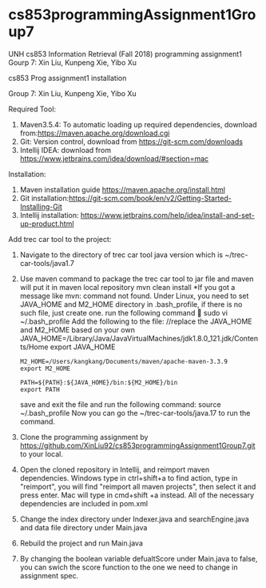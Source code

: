 # cs853programmingAssignment1Group7

UNH cs853 Information Retrieval (Fall 2018) programming assignment1
Gourp 7: Xin Liu, Kunpeng Xie, Yibo Xu


cs853 Prog assignment1 installation

Group 7: Xin Liu, Kunpeng Xie, Yibo Xu



Required Tool:

1. Maven3.5.4: To automatic loading up required dependencies, download from:https://maven.apache.org/download.cgi
2. Git: Version control, download from https://git-scm.com/downloads
3. Intellij IDEA: download from https://www.jetbrains.com/idea/download/#section=mac



Installation:

1. Maven installation guide https://maven.apache.org/install.html
2. Git installation:https://git-scm.com/book/en/v2/Getting-Started-Installing-Git
3. Intellij installation: https://www.jetbrains.com/help/idea/install-and-set-up-product.html



Add trec car tool to the project:

1. Navigate to the directory of trec car tool java version which is ~/trec-car-tools/java1.7
2. Use maven command to package the trec car tool to jar file and maven will put it in maven local repository
       mvn clean install
   *If you got a message like mvn: command not found. Under Linux, you need to set JAVA_HOME and M2_HOME directory in .bash_profile, if there is no such file, just create one. run the following command 
   
       sudo vi ~/.bash_profile
   Add the following to the file:
       //replace the JAVA_HOME and M2_HOME based on your own
       JAVA_HOME=/Library/Java/JavaVirtualMachines/jdk1.8.0_121.jdk/Contents/Home
       export JAVA_HOME
        
       M2_HOME=/Users/kangkang/Documents/maven/apache-maven-3.3.9
       export M2_HOME
        
       PATH=${PATH}:${JAVA_HOME}/bin:${M2_HOME}/bin
       export PATH
   save and exit the file and run the following command:
       source ~/.bash_profile
   Now you can go the ~/trec-car-tools/java.17 to run the command.

1. Clone the programming assignment by https://github.com/XinLiu92/cs853programmingAssignment1Group7.git to your local. 
2. Open the cloned repository in Intellij, and reimport maven dependencies.
   Windows type in ctrl+shift+a to find action, type in "reimport", you will find "reimport all maven projects", then select it and press enter. Mac will type in cmd+shift +a instead. 
   All of the necessary dependencies are included in pom.xml
3. Change the index directory under Indexer.java and searchEngine.java and data file directory under Main.java
4. Rebuild the project and run Main.java
5. By changing the boolean variable defualtScore under Main.java to false, you can swich the score function to the one we need to change in assignment spec.
